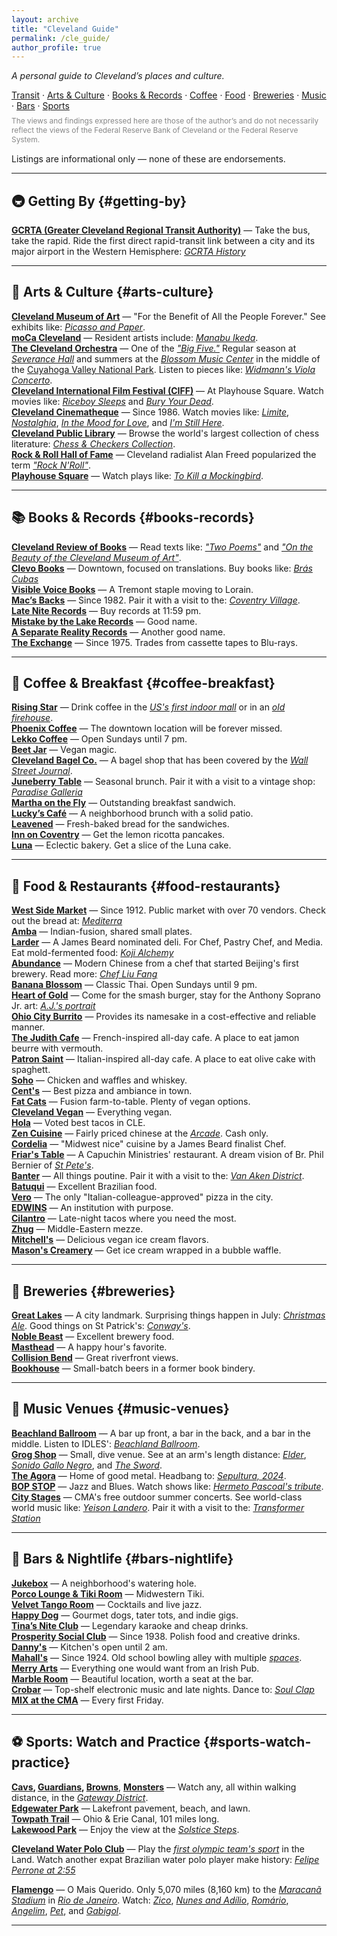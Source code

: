 ```yaml
---
layout: archive
title: "Cleveland Guide"
permalink: /cle_guide/
author_profile: true
---
```


*A personal guide to Cleveland’s places and culture.*

[Transit](#getting-by) · [Arts & Culture](#arts-culture) · [Books & Records](#books-records) · [Coffee](#coffee-breakfast) · [Food](#food-restaurants) · [Breweries](#breweries) · [Music](#music-venues) · [Bars](#bars-nightlife) · [Sports](#sports-watch-practice)

<p style="text-align:left; font-size:0.85em; color:#888; margin-top:-0.5em; margin-bottom:1.25em;">
The views and findings expressed here are those of the author’s and do not necessarily reflect the views of the Federal Reserve Bank of Cleveland or the Federal Reserve System.  

Listings are informational only — none of these are endorsements.
</p>

---

## 🚇 Getting By {#getting-by}

**[GCRTA (Greater Cleveland Regional Transit Authority)](https://www.riderta.com/)** — Take the bus, take the rapid. Ride the first direct rapid-transit link between a city and its major airport in the Western Hemisphere: [*GCRTA History*](https://www.riderta.com/history?tab=multi-section-tab3)

---

## 🎨 Arts & Culture {#arts-culture}

**[Cleveland Museum of Art](https://www.clevelandart.org/)** — "For the Benefit of All the People Forever." See exhibits like: [*Picasso and Paper*](https://www.clevelandart.org/exhibitions/picasso-and-paper).  
**[moCa Cleveland](https://www.mocacleveland.org/)** — Resident artists include: [*Manabu Ikeda*](https://www.mocacleveland.org/exhibitions/manabu-ikeda-flowers-from-the-wreckage).    
**[The Cleveland Orchestra](https://www.clevelandorchestra.com/)** — One of the [*"Big Five."*](https://en.wikipedia.org/wiki/Big_Five_(orchestras)) Regular season at [*Severance Hall*](https://www.clevelandorchestra.com/discover/severance/) and summers at the [*Blossom Music Center*](https://www.clevelandorchestra.com/discover/blossom-music-center/) in the middle of the [Cuyahoga Valley National Park](https://www.nps.gov/cuva/index.htm). Listen to pieces like: [*Widmann's Viola Concerto*](https://www.youtube.com/watch?v=FG_Cmqyb1CE&list=RDFG_Cmqyb1CE&start_radio=1).   
**[Cleveland International Film Festival (CIFF)](https://www.clevelandfilm.org/)** — At Playhouse Square. Watch movies like: [*Riceboy Sleeps*](https://letterboxd.com/film/riceboy-sleeps/) and [*Bury Your Dead*](https://letterboxd.com/film/bury-your-dead/).  
**[Cleveland Cinematheque](https://cinematheque.cia.edu/)** — Since 1986. Watch movies like: [*Limite*](https://letterboxd.com/film/limite/), [*Nostalghia*](https://letterboxd.com/film/nostalgia-1983/), [*In the Mood for Love*](https://cinematheque.cia.edu/movies/in-the-mood-for-love/), and [*I'm Still Here*](https://letterboxd.com/film/im-still-here-2024/).  
**[Cleveland Public Library](https://cpl.org/location/main-library/)** — Browse the world's largest collection of chess literature: [*Chess & Checkers Collection*](https://www.jstor.org/site/cpl/history-of-chess-and-checkers/?so=item_title_str_asc).  
**[Rock & Roll Hall of Fame](https://rockhall.com/)** — Cleveland radialist Alan Freed popularized the term [*"Rock N'Roll"*](https://teachrock.org/article/alan-freed-mr-rocknroll/).  
**[Playhouse Square](https://www.playhousesquare.org/)** — Watch plays like: [*To Kill a Mockingbird*](https://www.playhousesquare.org/events/detail/to-kill-a-mockingbird-2022).  

---

## 📚 Books & Records {#books-records}

**[Cleveland Review of Books](https://clereviewofbooks.com/)** — Read texts like: [*"Two Poems"*](https://clereviewofbooks.com/two-poems-claire-dougherty/) and [*"On the Beauty of the Cleveland Museum of Art"*](https://clereviewofbooks.com/on-beauty-and-the-cleveland-museum-of-art-abigail-weil/).  
**[Clevo Books](https://clevobooks.com/)** — Downtown, focused on translations. Buy books like: [*Brás Cubas*](https://bookshop.org/p/books/the-posthumous-memoirs-of-br-s-cubas-joaquim-maria-machado-de-assis/f700577c51dc1a6b?ean=9780143135036&next=t)  
**[Visible Voice Books](https://www.visiblevoicebooks.com/)** — A Tremont staple moving to Lorain.    
**[Mac’s Backs](https://macsbacks.com/)** — Since 1982. Pair it with a visit to the: [*Coventry Village*](https://www.coventryvillage.org/).  
**[Late Nite Records](https://www.instagram.com/l8niterecords/)** — Buy records at 11:59 pm.   
**[Mistake by the Lake Records](https://mbtlrecords.com/)** — Good name.  
**[A Separate Reality Records](https://www.thisiscleveland.com/locations/a-separate-reality-records)** — Another good name.  
**[The Exchange](https://theexchange.com/)** — Since 1975. Trades from cassette tapes to Blu-rays. 

---

## 🥐 Coffee & Breakfast {#coffee-breakfast}

**[Rising Star](https://risingstarcoffee.com/)** — Drink coffee in the [*US's first indoor mall*](https://www.theclevelandarcade.com/) or in an [*old firehouse*](https://soshl.com/Ohio-City-Firehouse).  
**[Phoenix Coffee](https://phoenixcoffee.com/)** — The downtown location will be forever missed.  
**[Lekko Coffee](https://www.lekkocoffee.com/)** — Open Sundays until 7 pm.  
**[Beet Jar](https://www.beetjar.com/)** —  Vegan magic.  
**[Cleveland Bagel Co.](https://www.clevelandbagel.com/)** — A bagel shop that has been covered by the [*Wall Street Journal*](https://www.wsj.com/articles/cleveland-invents-a-new-bagel-hits-new-york-with-schmear-campaign-1468861268?gaa_at=eafs&gaa_n=AWEtsqeJFhBUsMUa08Ag7y-o9DvVhEemZ1dMd6isRweFEXcsbaMK4QXCVGSUfVaqm2M%3D&gaa_ts=68fa7837&gaa_sig=ZAXAG9Lukl70ejcbGMHYsph5p7e_dyMiYYpmr8Xm7yUQqHwCfLpwzHSvl0QiWoQn71FMRVgr_n_vf38uDUK04g%3D%3D).  
**[Juneberry Table](https://www.juneberrytable.com/)** — Seasonal brunch. Pair it with a visit to a vintage shop: [*Paradise Galleria*](https://clevelandmagazine.com/articles/now-open-paradise-galleria-vintage-mall-in-ohio-city/)   
**[Martha on the Fly](https://www.marthaonthefly.com/)** — Outstanding breakfast sandwich.  
**[Lucky’s Café](https://luckyscafe.com/)** —  A neighborhood brunch with a solid patio.   
**[Leavened](https://leavenedcle.com/)**   —  Fresh-baked bread for the sandwiches.   
**[Inn on Coventry](https://www.theinnoncoventry.com/)** — Get the lemon ricotta pancakes.    
**[Luna](https://www.lunabakerycafe.com/)** — Eclectic bakery. Get a slice of the Luna cake.   
	 
---

## 🍝 Food & Restaurants {#food-restaurants}

**[West Side Market](https://westsidemarket.org/)** — Since 1912. Public market with over 70 vendors. Check out the bread at: [*Mediterra*](https://westsidemarket.org/portfolio-items/mediterra-bakehouse/)   
**[Amba](https://ambacle.com/)** — Indian-fusion, shared small plates.     
**[Larder](https://larderdb.com/)** — A James Beard nominated deli. For Chef, Pastry Chef, and Media. Eat mold-fermented food: [*Koji Alchemy*](https://larderdb.com/koji-alchemy)   
**[Abundance](https://a-bun.com/)** — Modern Chinese from a chef that started Beijing's first brewery. Read more: [*Chef Liu Fang*](https://clevelandmagazine.com/articles/liu-fang-chef-of-abundance-culinary-most-interesting-people-2025/)  
**[Banana Blossom](https://www.bananablossomthaicuisine.com/)** — Classic Thai. Open Sundays until 9 pm.  
**[Heart of Gold](https://www.heartofgoldcle.com/)** — 	Come for the smash burger, stay for the Anthony Soprano Jr. art: [*A.J.'s portrait*](https://maps.app.goo.gl/o9CQZtBQfk92sfeC9)  
**[Ohio City Burrito](https://ohiocityburrito.com/)** — Provides its namesake in a cost-effective and reliable manner.  
**[The Judith Cafe](https://thejudith.cafe/)** — French-inspired all-day cafe. A place to eat jamon beurre with vermouth.  
**[Patron Saint](https://www.patronsaintcle.com/)** — Italian-inspired all-day cafe. A place to eat olive cake with spaghett.  
**[Soho](https://www.sohocleveland.com/)**  — Chicken and waffles and whiskey.   
**[Cent's](https://centspizza.com/)**   — Best pizza and ambiance in town.   
**[Fat Cats](https://www.fatcatstremont.com/)**  — Fusion farm-to-table. Plenty of vegan options.   
**[Cleveland Vegan](https://www.clevelandvegan.com/)**  — Everything vegan.   
**[Hola](https://www.hola-tacos.com/)** — Voted best tacos in CLE.   
**[Zen Cuisine](https://www.yelp.com/biz/zen-cuisine-cleveland)** — Fairly priced chinese at the [*Arcade*](https://www.theclevelandarcade.com/). Cash only.   
**[Cordelia](https://cordeliacle.com/)** —  "Midwest nice" cuisine by a James Beard finalist Chef.   
**[Friar's Table](https://www.thefriarstable.org/)** —  A Capuchin Ministries' restaurant. A dream vision of Br. Phil Bernier of [*St Pete's*](https://www.stpetercleveland.org/).   
**[Banter](https://www.bantercleveland.com/)** —  All things poutine. Pair it with a visit to the: [*Van Aken District*](https://thevanakendistrict.com/).    
**[Batuqui](https://www.batuquicleveland.com/)**  —  Excellent Brazilian food.  
**[Vero](https://www.verocleveland.com/)**  —  The only "Italian-colleague-approved" pizza in the city.   
**[EDWINS](https://edwinsrestaurant.org/)** — An institution with purpose.   
**[Cilantro](https://www.cilantrotaqueria.com/)**  — Late-night tacos where you need the most.   
**[Zhug](https://zhugcle.com/)** — Middle-Eastern mezze.   
**[Mitchell's](https://www.mitchellshomemade.com/)**  — Delicious vegan ice cream flavors.   
**[Mason's Creamery](https://www.masonscreamery.com/)**  — Get ice cream wrapped in a bubble waffle.

---

## 🍺 Breweries {#breweries}

**[Great Lakes](https://www.greatlakesbrewing.com/)** — A city landmark. Surprising things happen in July: [*Christmas Ale*](https://www.greatlakesbrewing.com/events/christmas-ale-in-july-2025/). Good things on St Patrick's: [*Conway's*](https://www.greatlakesbrewing.com/conways-irish-ale/).      
**[Noble Beast](https://www.noblebeastbeer.com/)** — Excellent brewery food.   
**[Masthead](https://mastheadbrewingco.com/)** — A happy hour's favorite.  
**[Collision Bend](https://collisionbendbrewery.com/)** — Great riverfront views.    
**[Bookhouse](https://bookhouse.beer/)** — Small-batch beers in a former book bindery.

---

## 🎵 Music Venues {#music-venues}

**[Beachland Ballroom](https://www.beachlandballroom.com/)** — A bar up front, a bar in the back, and a bar in the middle. Listen to IDLES': [*Beachland Ballroom*](https://www.youtube.com/watch?v=t7aktt5cDqs).  
**[Grog Shop](https://grogshop.gs/)** — Small, dive venue. See at an arm's length distance: [*Elder*](https://www.youtube.com/watch?v=qKK-Sqop6nY), [*Sonido Gallo Negro*](https://www.youtube.com/watch?v=K1KC17_QdGE&list=RDK1KC17_QdGE&start_radio=1), and [*The Sword*](https://www.youtube.com/watch?v=ygBRp-33b9w&list=RDygBRp-33b9w&start_radio=1).    
**[The Agora](https://www.agoracleveland.com/)** — Home of good metal. Headbang to: [*Sepultura, 2024*](https://www.youtube.com/watch?v=cMI2O2Qb1pA).  
**[BOP STOP](https://www.themusicsettlement.org/bop-stop/overview)** — Jazz and Blues. Watch shows like: [*Hermeto Pascoal's tribute*](https://coolcleveland.com/2019/09/cleveland-jazz-musicians-play-music-of-brazilian-legend-hermeto-pascoal-bop-stop/).     
**[City Stages](https://www.clevelandart.org/performing-arts/city-stages-2025)** — CMA's free outdoor summer concerts. See world-class world music like: [*Yeison Landero*](https://www.clevelandart.org/events/city-stages-yeison-landero). Pair it with a visit to the: [*Transformer Station*](https://www.clevelandart.org/transformer-station)

---

## 🍷 Bars & Nightlife {#bars-nightlife}

**[Jukebox](https://jukeboxcle.com/)** — A neighborhood's watering hole.  
**[Porco Lounge & Tiki Room](https://www.porcolounge.com/)** — Midwestern Tiki.  
**[Velvet Tango Room](https://velvettangoroom.com/)** — Cocktails and live jazz.  
**[Happy Dog](https://www.happydogcleveland.com/)** — Gourmet dogs, tater tots, and indie gigs.   
**[Tina’s Nite Club](https://www.yelp.com/biz/tinas-nite-club-cleveland)** — Legendary karaoke and cheap drinks.  
**[Prosperity Social Club](https://prosperitysocialclub.com/)** — Since 1938. Polish food and creative drinks.   
**[Danny's](https://www.facebook.com/p/Dannys-In-Tremont-61555706670471/)** — Kitchen's open until 2 am.  
**[Mahall's](https://mahalls20lanes.com/)**  — Since 1924. Old school bowling alley with multiple [*spaces*](https://mahalls20lanes.com/our-spaces/).  
**[Merry Arts](https://merryartspubandgrille.com/)**  — Everything one would want from an Irish Pub.    
**[Marble Room](https://marbleroomcle.com/)** — Beautiful location, worth a seat at the bar.     
**[Crobar](https://www.crobar1921.com/)** — Top-shelf electronic music and late nights. Dance to: [*Soul Clap*](https://ra.co/events/2257862)      
**[MIX at the CMA](https://www.clevelandart.org/events/mix-viva-la-fiesta)** — Every first Friday.

---

## ⚽ Sports: Watch and Practice {#sports-watch-practice}

**[Cavs](https://www.nba.com/cavaliers/), [Guardians](https://www.mlb.com/guardians), [Browns](https://www.clevelandbrowns.com/)**, **[Monsters](https://clevelandmonsters.com/)** — Watch any, all within walking distance, in the [*Gateway District*](https://www.thisiscleveland.com/neighborhoods/downtown-cleveland/gateway-district).  
**[Edgewater Park](https://www.clevelandmetroparks.com/parks/visit/parks/lakefront-reservation/edgewater-park)** — Lakefront pavement, beach, and lawn.  
**[Towpath Trail](https://www.ohioanderiecanalway.com/explore/the-towpath-trail/)** — Ohio & Erie Canal, 101 miles long.  
**[Lakewood Park](https://www.lakewoodoh.gov/accordions/lakewood-park/)** — Enjoy the view at the [*Solstice Steps*](https://www.youtube.com/watch?v=ioWNkmagENA).   

**[Cleveland Water Polo Club](https://www.clevelandwaterpolo.com/)** — Play the [*first olympic team's sport*](https://en.wikipedia.org/wiki/Water_polo_at_the_Summer_Olympics#:~:text=Beginnings,-Water%20polo%20final&text=Men's%20water%20polo%20was%20among,team%20was%20the%20inaugural%20champion.) in the Land. Watch another expat Brazilian water polo player make history: [*Felipe Perrone at 2:55*](https://www.youtube.com/watch?v=sTa8ifHcYbY)   
    

**[Flamengo](https://www.flamengo.com.br/)** — O Mais Querido. Only 5,070 miles (8,160 km) to the [*Maracanã Stadium*](https://en.wikipedia.org/wiki/Maracan%C3%A3_Stadium) in [*Rio de Janeiro*](https://www.instagram.com/adegaperola/). Watch: [*Zico*](https://www.youtube.com/watch?v=25HXKr__uqU), [*Nunes and Adílio*](https://www.youtube.com/watch?v=zUVA-eIv0s0), [*Romário*](https://www.youtube.com/watch?v=r2NfFqp8z8Y), [*Angelim*](https://www.youtube.com/watch?v=hUmzctn009w), [*Pet*](https://www.youtube.com/watch?v=vD_RcvoOIP0), and [*Gabigol*](https://www.youtube.com/watch?v=YQ1ihQNjpik).   


---
